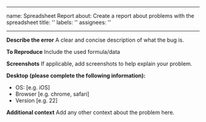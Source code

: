 ______________________________________________________________________

name: Spreadsheet Report
about: Create a report about problems with the spreadsheet
title: ''
labels: ''
assignees: ''

______________________________________________________________________

**Describe the error**
A clear and concise description of what the bug is.

**To Reproduce**
Include the used formula/data

**Screenshots**
If applicable, add screenshots to help explain your problem.

**Desktop (please complete the following information):**

- OS: \[e.g. iOS\]
- Browser \[e.g. chrome, safari\]
- Version \[e.g. 22\]

**Additional context**
Add any other context about the problem here.
